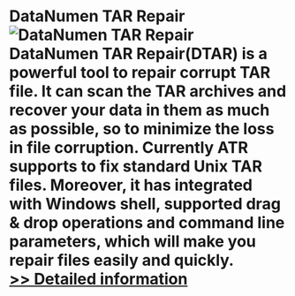 # DataNumen TAR Repair<br />![DataNumen TAR Repair](https://mycommerce.akamaized.net/api/pimages/P206272/BIG/206272.JPG)<br />DataNumen TAR Repair(DTAR) is a powerful tool to repair corrupt TAR file. It can scan the TAR archives and recover your data in them as much as possible, so to minimize the loss in file corruption. Currently ATR supports to fix standard Unix TAR files. Moreover, it has integrated with Windows shell, supported drag & drop operations and command line parameters, which will make you repair files easily and quickly.<br />[>> Detailed information](https://secure.shareit.com/shareit/product.html?productid=206272&affiliateid=200057808)